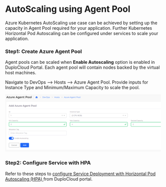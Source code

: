 # AutoScaling using Agent Pool

Azure Kubernetes AutoScaling use case can be achieved by setting up the capacity in Agent Pool required for your application. Further Kubernetes Horizontal Pod Autoscaling can be configured under services to scale your application.

### Step1: Create Azure Agent Pool

Agent pools can be scaled when **Enable Autoscaling** option is enabled in DuploCloud Portal. Each agent pool will contain nodes backed by the virtual host machines.

Navigate to DevOps --> Hosts --> Azure Agent Pool. Provide inputs for Instance Type and Minimum/Maximum Capacity to scale the pool.

![Agent Pool Screen](<../../.gitbook/assets/image (41) (1).png>)

### Step2: Configure Service with HPA

Refer to these steps to [configure Service Deployment with Horizontal Pod Autoscaling (HPA) ](../../aws/use-cases/auto-scaling/kubernetes-scaling-options.md#kubernetes-horizontal-pod-autoscaler-hpa)from DuploCloud portal.
